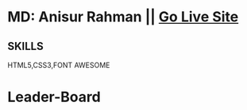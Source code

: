 
# MD: Anisur Rahman || [Go Live Site](https://leader-boarddesign.netlify.app/)
## SKILLS
HTML5,CSS3,FONT AWESOME

# Leader-Board



